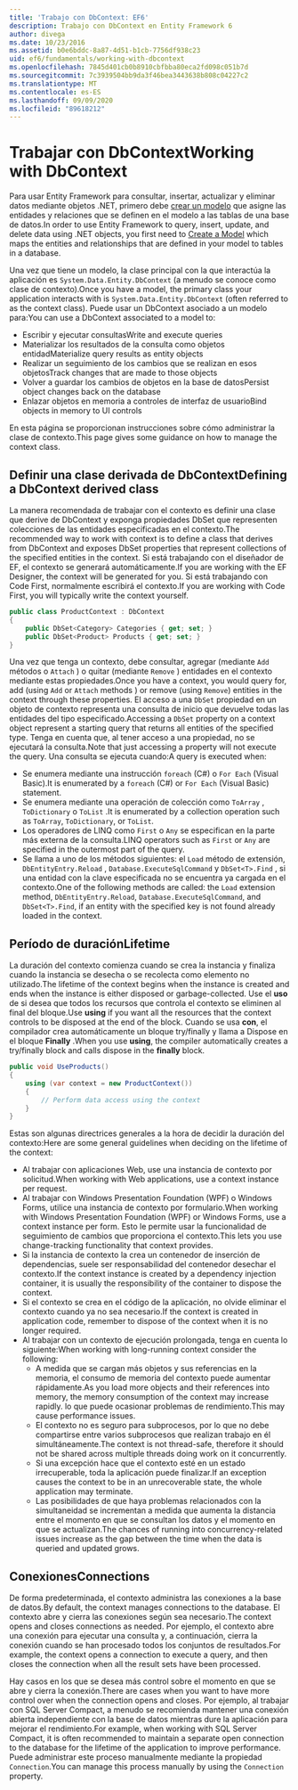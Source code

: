 ```yaml
---
title: 'Trabajo con DbContext: EF6'
description: Trabajo con DbContext en Entity Framework 6
author: divega
ms.date: 10/23/2016
ms.assetid: b0e6bddc-8a87-4d51-b1cb-7756df938c23
uid: ef6/fundamentals/working-with-dbcontext
ms.openlocfilehash: 7845d401cb0b8910cbfbba80eca2fd098c051b7d
ms.sourcegitcommit: 7c3939504bb9da3f46bea3443638b808c04227c2
ms.translationtype: MT
ms.contentlocale: es-ES
ms.lasthandoff: 09/09/2020
ms.locfileid: "89618212"
---
```

# <a name="working-with-dbcontext"></a><span data-ttu-id="9af19-103">Trabajar con DbContext</span><span class="sxs-lookup"><span data-stu-id="9af19-103">Working with DbContext</span></span>

<span data-ttu-id="9af19-104">Para usar Entity Framework para consultar, insertar, actualizar y eliminar datos mediante objetos .NET, primero debe [crear un modelo](xref:ef6/modeling/index) que asigne las entidades y relaciones que se definen en el modelo a las tablas de una base de datos.</span><span class="sxs-lookup"><span data-stu-id="9af19-104">In order to use Entity Framework to query, insert, update, and delete data using .NET objects, you first need to [Create a Model](xref:ef6/modeling/index) which maps the entities and relationships that are defined in your model to tables in a database.</span></span>

<span data-ttu-id="9af19-105">Una vez que tiene un modelo, la clase principal con la que interactúa la aplicación es `System.Data.Entity.DbContext` (a menudo se conoce como clase de contexto).</span><span class="sxs-lookup"><span data-stu-id="9af19-105">Once you have a model, the primary class your application interacts with is `System.Data.Entity.DbContext` (often referred to as the context class).</span></span> <span data-ttu-id="9af19-106">Puede usar un DbContext asociado a un modelo para:</span><span class="sxs-lookup"><span data-stu-id="9af19-106">You can use a DbContext associated to a model to:</span></span>
- <span data-ttu-id="9af19-107">Escribir y ejecutar consultas</span><span class="sxs-lookup"><span data-stu-id="9af19-107">Write and execute queries</span></span>   
- <span data-ttu-id="9af19-108">Materializar los resultados de la consulta como objetos entidad</span><span class="sxs-lookup"><span data-stu-id="9af19-108">Materialize query results as entity objects</span></span>
- <span data-ttu-id="9af19-109">Realizar un seguimiento de los cambios que se realizan en esos objetos</span><span class="sxs-lookup"><span data-stu-id="9af19-109">Track changes that are made to those objects</span></span>
- <span data-ttu-id="9af19-110">Volver a guardar los cambios de objetos en la base de datos</span><span class="sxs-lookup"><span data-stu-id="9af19-110">Persist object changes back on the database</span></span>
- <span data-ttu-id="9af19-111">Enlazar objetos en memoria a controles de interfaz de usuario</span><span class="sxs-lookup"><span data-stu-id="9af19-111">Bind objects in memory to UI controls</span></span>

<span data-ttu-id="9af19-112">En esta página se proporcionan instrucciones sobre cómo administrar la clase de contexto.</span><span class="sxs-lookup"><span data-stu-id="9af19-112">This page gives some guidance on how to manage the context class.</span></span>  

## <a name="defining-a-dbcontext-derived-class"></a><span data-ttu-id="9af19-113">Definir una clase derivada de DbContext</span><span class="sxs-lookup"><span data-stu-id="9af19-113">Defining a DbContext derived class</span></span>  

<span data-ttu-id="9af19-114">La manera recomendada de trabajar con el contexto es definir una clase que derive de DbContext y exponga propiedades DbSet que representen colecciones de las entidades especificadas en el contexto.</span><span class="sxs-lookup"><span data-stu-id="9af19-114">The recommended way to work with context is to define a class that derives from DbContext and exposes DbSet properties that represent collections of the specified entities in the context.</span></span> <span data-ttu-id="9af19-115">Si está trabajando con el diseñador de EF, el contexto se generará automáticamente.</span><span class="sxs-lookup"><span data-stu-id="9af19-115">If you are working with the EF Designer, the context will be generated for you.</span></span> <span data-ttu-id="9af19-116">Si está trabajando con Code First, normalmente escribirá el contexto.</span><span class="sxs-lookup"><span data-stu-id="9af19-116">If you are working with Code First, you will typically write the context yourself.</span></span>  

``` csharp
public class ProductContext : DbContext
{
    public DbSet<Category> Categories { get; set; }
    public DbSet<Product> Products { get; set; }
}
```  

<span data-ttu-id="9af19-117">Una vez que tenga un contexto, debe consultar, agregar (mediante `Add` métodos o `Attach` ) o quitar (mediante `Remove` ) entidades en el contexto mediante estas propiedades.</span><span class="sxs-lookup"><span data-stu-id="9af19-117">Once you have a context, you would query for, add (using `Add` or `Attach` methods ) or remove (using `Remove`) entities in the context through these properties.</span></span> <span data-ttu-id="9af19-118">El acceso a una `DbSet` propiedad en un objeto de contexto representa una consulta de inicio que devuelve todas las entidades del tipo especificado.</span><span class="sxs-lookup"><span data-stu-id="9af19-118">Accessing a `DbSet` property on a context object represent a starting query that returns all entities of the specified type.</span></span> <span data-ttu-id="9af19-119">Tenga en cuenta que, al tener acceso a una propiedad, no se ejecutará la consulta.</span><span class="sxs-lookup"><span data-stu-id="9af19-119">Note that just accessing a property will not execute the query.</span></span> <span data-ttu-id="9af19-120">Una consulta se ejecuta cuando:</span><span class="sxs-lookup"><span data-stu-id="9af19-120">A query is executed when:</span></span>  

- <span data-ttu-id="9af19-121">Se enumera mediante una instrucción `foreach` (C#) o `For Each` (Visual Basic).</span><span class="sxs-lookup"><span data-stu-id="9af19-121">It is enumerated by a `foreach` (C#) or `For Each` (Visual Basic) statement.</span></span>  
- <span data-ttu-id="9af19-122">Se enumera mediante una operación de colección como `ToArray` , `ToDictionary` o `ToList` .</span><span class="sxs-lookup"><span data-stu-id="9af19-122">It is enumerated by a collection operation such as `ToArray`, `ToDictionary`, or `ToList`.</span></span>  
- <span data-ttu-id="9af19-123">Los operadores de LINQ como `First` o `Any` se especifican en la parte más externa de la consulta.</span><span class="sxs-lookup"><span data-stu-id="9af19-123">LINQ operators such as `First` or `Any` are specified in the outermost part of the query.</span></span>  
- <span data-ttu-id="9af19-124">Se llama a uno de los métodos siguientes: el `Load` método de extensión, `DbEntityEntry.Reload` ,  `Database.ExecuteSqlCommand` y `DbSet<T>.Find` , si una entidad con la clave especificada no se encuentra ya cargada en el contexto.</span><span class="sxs-lookup"><span data-stu-id="9af19-124">One of the following methods are called: the `Load` extension method, `DbEntityEntry.Reload`,  `Database.ExecuteSqlCommand`, and `DbSet<T>.Find`, if an entity with the specified key is not found already loaded in the context.</span></span>  

## <a name="lifetime"></a><span data-ttu-id="9af19-125">Período de duración</span><span class="sxs-lookup"><span data-stu-id="9af19-125">Lifetime</span></span>  

<span data-ttu-id="9af19-126">La duración del contexto comienza cuando se crea la instancia y finaliza cuando la instancia se desecha o se recolecta como elemento no utilizado.</span><span class="sxs-lookup"><span data-stu-id="9af19-126">The lifetime of the context begins when the instance is created and ends when the instance is either disposed or garbage-collected.</span></span> <span data-ttu-id="9af19-127">Use el **uso** de si desea que todos los recursos que controla el contexto se eliminen al final del bloque.</span><span class="sxs-lookup"><span data-stu-id="9af19-127">Use **using** if you want all the resources that the context controls to be disposed at the end of the block.</span></span> <span data-ttu-id="9af19-128">Cuando se usa **con**, el compilador crea automáticamente un bloque try/finally y llama a Dispose en el bloque **Finally** .</span><span class="sxs-lookup"><span data-stu-id="9af19-128">When you use **using**, the compiler automatically creates a try/finally block and calls dispose in the **finally** block.</span></span>  

``` csharp
public void UseProducts()
{
    using (var context = new ProductContext())
    {     
        // Perform data access using the context
    }
}
```  

<span data-ttu-id="9af19-129">Estas son algunas directrices generales a la hora de decidir la duración del contexto:</span><span class="sxs-lookup"><span data-stu-id="9af19-129">Here are some general guidelines when deciding on the lifetime of the context:</span></span>  

- <span data-ttu-id="9af19-130">Al trabajar con aplicaciones Web, use una instancia de contexto por solicitud.</span><span class="sxs-lookup"><span data-stu-id="9af19-130">When working with Web applications, use a context instance per request.</span></span>  
- <span data-ttu-id="9af19-131">Al trabajar con Windows Presentation Foundation (WPF) o Windows Forms, utilice una instancia de contexto por formulario.</span><span class="sxs-lookup"><span data-stu-id="9af19-131">When working with Windows Presentation Foundation (WPF) or Windows Forms, use a context instance per form.</span></span> <span data-ttu-id="9af19-132">Esto le permite usar la funcionalidad de seguimiento de cambios que proporciona el contexto.</span><span class="sxs-lookup"><span data-stu-id="9af19-132">This lets you use change-tracking functionality that context provides.</span></span>  
- <span data-ttu-id="9af19-133">Si la instancia de contexto la crea un contenedor de inserción de dependencias, suele ser responsabilidad del contenedor desechar el contexto.</span><span class="sxs-lookup"><span data-stu-id="9af19-133">If the context instance is created by a dependency injection container, it is usually the responsibility of the container to dispose the context.</span></span>
- <span data-ttu-id="9af19-134">Si el contexto se crea en el código de la aplicación, no olvide eliminar el contexto cuando ya no sea necesario.</span><span class="sxs-lookup"><span data-stu-id="9af19-134">If the context is created in application code, remember to dispose of the context when it is no longer required.</span></span>  
- <span data-ttu-id="9af19-135">Al trabajar con un contexto de ejecución prolongada, tenga en cuenta lo siguiente:</span><span class="sxs-lookup"><span data-stu-id="9af19-135">When working with long-running context consider the following:</span></span>  
    - <span data-ttu-id="9af19-136">A medida que se cargan más objetos y sus referencias en la memoria, el consumo de memoria del contexto puede aumentar rápidamente.</span><span class="sxs-lookup"><span data-stu-id="9af19-136">As you load more objects and their references into memory, the memory consumption of the context may increase rapidly.</span></span> <span data-ttu-id="9af19-137">lo que puede ocasionar problemas de rendimiento.</span><span class="sxs-lookup"><span data-stu-id="9af19-137">This may cause performance issues.</span></span>  
    - <span data-ttu-id="9af19-138">El contexto no es seguro para subprocesos, por lo que no debe compartirse entre varios subprocesos que realizan trabajo en él simultáneamente.</span><span class="sxs-lookup"><span data-stu-id="9af19-138">The context is not thread-safe, therefore it should not be shared across multiple threads doing work on it concurrently.</span></span>
    - <span data-ttu-id="9af19-139">Si una excepción hace que el contexto esté en un estado irrecuperable, toda la aplicación puede finalizar.</span><span class="sxs-lookup"><span data-stu-id="9af19-139">If an exception causes the context to be in an unrecoverable state, the whole application may terminate.</span></span>  
    - <span data-ttu-id="9af19-140">Las posibilidades de que haya problemas relacionados con la simultaneidad se incrementan a medida que aumenta la distancia entre el momento en que se consultan los datos y el momento en que se actualizan.</span><span class="sxs-lookup"><span data-stu-id="9af19-140">The chances of running into concurrency-related issues increase as the gap between the time when the data is queried and updated grows.</span></span>  

## <a name="connections"></a><span data-ttu-id="9af19-141">Conexiones</span><span class="sxs-lookup"><span data-stu-id="9af19-141">Connections</span></span>  

<span data-ttu-id="9af19-142">De forma predeterminada, el contexto administra las conexiones a la base de datos.</span><span class="sxs-lookup"><span data-stu-id="9af19-142">By default, the context manages connections to the database.</span></span> <span data-ttu-id="9af19-143">El contexto abre y cierra las conexiones según sea necesario.</span><span class="sxs-lookup"><span data-stu-id="9af19-143">The context opens and closes connections as needed.</span></span> <span data-ttu-id="9af19-144">Por ejemplo, el contexto abre una conexión para ejecutar una consulta y, a continuación, cierra la conexión cuando se han procesado todos los conjuntos de resultados.</span><span class="sxs-lookup"><span data-stu-id="9af19-144">For example, the context opens a connection to execute a query, and then closes the connection when all the result sets have been processed.</span></span>  

<span data-ttu-id="9af19-145">Hay casos en los que se desea más control sobre el momento en que se abre y cierra la conexión.</span><span class="sxs-lookup"><span data-stu-id="9af19-145">There are cases when you want to have more control over when the connection opens and closes.</span></span> <span data-ttu-id="9af19-146">Por ejemplo, al trabajar con SQL Server Compact, a menudo se recomienda mantener una conexión abierta independiente con la base de datos mientras dure la aplicación para mejorar el rendimiento.</span><span class="sxs-lookup"><span data-stu-id="9af19-146">For example, when working with SQL Server Compact, it is often recommended to maintain a separate open connection to the database for the lifetime of the application to improve performance.</span></span> <span data-ttu-id="9af19-147">Puede administrar este proceso manualmente mediante la propiedad `Connection`.</span><span class="sxs-lookup"><span data-stu-id="9af19-147">You can manage this process manually by using the `Connection` property.</span></span>  
